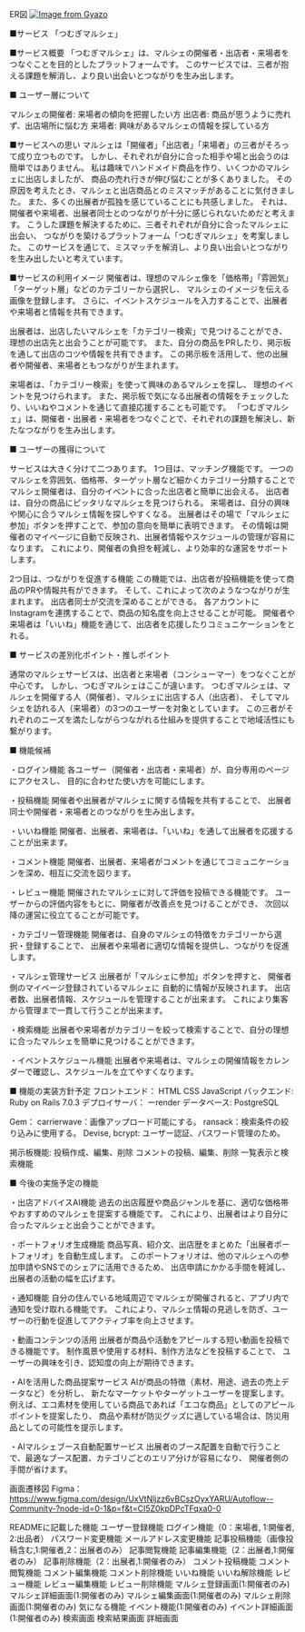 ER図
[![Image from Gyazo](https://i.gyazo.com/5a285e2ad43f1a9a1e30efe3e6fb6924.png)](https://gyazo.com/5a285e2ad43f1a9a1e30efe3e6fb6924)

■サービス 「つむぎマルシェ」

■サービス概要 「つむぎマルシェ」は、マルシェの開催者・出店者・来場者をつなぐことを目的としたプラットフォームです。 このサービスでは、三者が抱える課題を解消し、より良い出会いとつながりを生み出します。

■ ユーザー層について

マルシェの開催者: 来場者の傾向を把握したい方 出店者: 商品が思うように売れず、出店場所に悩む方 来場者: 興味があるマルシェの情報を探している方

■サービスへの思い マルシェは「開催者」「出店者」「来場者」の三者がそろって成り立つものです。 しかし、それぞれが自分に合った相手や場と出会うのは簡単ではありません。 私は趣味でハンドメイド商品を作り、いくつかのマルシェに出店しましたが、 商品の売れ行きが伸び悩むことが多くありました。 その原因を考えたとき、マルシェと出店商品とのミスマッチがあることに気付きました。 また、多くの出展者が孤独を感じていることにも共感しました。 それは、開催者や来場者、出展者同士とのつながりが十分に感じられないためだと考えます。 こうした課題を解決するために、三者それぞれが自分に合ったマルシェに出会い、 つながりを築けるプラットフォーム「つむぎマルシェ」を考案しました。 このサービスを通じて、ミスマッチを解消し、より良い出会いとつながりを生み出したいと考えています。

■サービスの利用イメージ 開催者は、理想のマルシェ像を「価格帯」「雰囲気」「ターゲット層」などのカテゴリーから選択し、 マルシェのイメージを伝える画像を登録します。 さらに、イベントスケジュールを入力することで、出展者や来場者と情報を共有できます。

出展者は、出店したいマルシェを「カテゴリー検索」で見つけることができ、 理想の出店先と出会うことが可能です。 また、自分の商品をPRしたり、掲示板を通して出店のコツや情報を共有できます。 この掲示板を活用して、他の出展者や開催者、来場者ともつながりが生まれます。

来場者は、「カテゴリー検索」を使って興味のあるマルシェを探し、 理想のイベントを見つけられます。 また、掲示板で気になる出展者の情報をチェックしたり、いいねやコメントを通じて直接応援することも可能です。 「つむぎマルシェ」は、開催者・出展者・来場者をつなぐことで、それぞれの課題を解決し、新たなつながりを生み出します。

■ ユーザーの獲得について

サービスは大きく分けて二つあります。 1つ目は、マッチング機能です。 一つのマルシェを雰囲気、価格帯、ターゲット層など細かくカテゴリー分類することで マルシェ開催者は、自分のイベントに合った出店者と簡単に出会える。 出店者は、自分の商品にピッタリなマルシェを見つけられる。 来場者は、自分の興味や関心に合うマルシェ情報を探しやすくなる。 出展者はその場で「マルシェに参加」ボタンを押すことで、参加の意向を簡単に表明できます。 その情報は開催者のマイページに自動で反映され、出展者情報やスケジュールの管理が容易になります。 これにより、開催者の負担を軽減し、より効率的な運営をサポートします。

2つ目は、つながりを促進する機能 この機能では、出店者が投稿機能を使って商品のPRや情報共有ができます。 そして、これによって次のようなつながりが生まれます。 出店者同士が交流を深めることができる。 各アカウントにInstagramを連携することで、商品の知名度を向上させることが可能。 開催者や来場者は「いいね」機能を通じて、出店者を応援したりコミュニケーションをとれる。

■ サービスの差別化ポイント・推しポイント 

通常のマルシェサービスは、出店者と来場者（コンシューマー）をつなぐことが中心です。 しかし、つむぎマルシェはここが違います。 つむぎマルシェは、マルシェを開催する人（開催者）、マルシェに出店する人（出店者）、 そしてマルシェを訪れる人（来場者）の3つのユーザーを対象としています。 この三者がそれぞれのニーズを満たしながらつながれる仕組みを提供することで地域活性にも繋がります。

■ 機能候補 

・ログイン機能
各ユーザー（開催者・出店者・来場者）が、自分専用のページにアクセスし、 目的に合わせた使い方を可能にします。

・投稿機能
 開催者や出展者がマルシェに関する情報を共有することで、 出展者同士や開催者・来場者とのつながりを生み出します。

・いいね機能
 開催者、出展者、来場者は、「いいね」を通して出展者を応援することが出来ます。

・コメント機能
 開催者、出展者、来場者がコメントを通じてコミュニケーションを深め、相互に交流を図ります。

・レビュー機能 
開催されたマルシェに対して評価を投稿できる機能です。 ユーザーからの評価内容をもとに、開催者が改善点を見つけることができ、 次回以降の運営に役立てることが可能です。

・カテゴリー管理機能
 開催者は、自身のマルシェの特徴をカテゴリーから選択・登録することで、 出展者や来場者に適切な情報を提供し、つながりを促進します。

・マルシェ管理サービス
 出展者が「マルシェに参加」ボタンを押すと、 開催者側のマイページ登録されているマルシェに 自動的に情報が反映されます。 出店者数、出展者情報、スケジュールを管理することが出来ます。 これにより集客から管理まで一貫して行うことが出来ます。

・検索機能
 出展者や来場者がカテゴリーを絞って検索することで、自分の理想に合ったマルシェを簡単に見つけることができます。

・イベントスケジュール機能
 出展者や来場者は、マルシェの開催情報をカレンダーで確認し、スケジュールを立てやすくなります。

■ 機能の実装方針予定
 フロントエンド： HTML CSS JavaScript 
 バックエンド: Ruby on Rails 7.0.3 
 デプロイサーバ： ーrender
 データベース: PostgreSQL

Gem：
carrierwave：画像アップロード可能にする。 
ransack：検索条件の絞り込みに使用する。
Devise, bcrypt: ユーザー認証、パスワード管理のため。

掲示板機能: 投稿作成、編集、削除 コメントの投稿、編集、削除 一覧表示と検索機能

■ 今後の実施予定の機能

・出店アドバイスAI機能 
過去の出店履歴や商品ジャンルを基に、適切な価格帯やおすすめのマルシェを提案する機能です。 これにより、出展者はより自分に合ったマルシェと出会うことができます。

・ポートフォリオ生成機能
 商品写真、紹介文、出店歴をまとめた「出展者ポートフォリオ」を自動生成します。 このポートフォリオは、他のマルシェへの参加申請やSNSでのシェアに活用できるため、 出店申請にかかる手間を軽減し、出展者の活動の幅を広げます。

・通知機能 
自分の住んでいる地域周辺でマルシェが開催されると、アプリ内で通知を受け取れる機能です。 これにより、マルシェ情報の見逃しを防ぎ、ユーザーの行動を促進してアクティブ率を向上させます。

・動画コンテンツの活用
 出展者が商品や活動をアピールする短い動画を投稿できる機能です。 制作風景や使用する材料、制作方法などを投稿することで、 ユーザーの興味を引き、認知度の向上が期待できます。

・AIを活用した商品提案サービス 
AIが商品の特徴（素材、用途、過去の売上データなど）を分析し、 新たなマーケットやターゲットユーザーを提案します。 例えば、エコ素材を使用している商品であれば「エコな商品」としてのアピールポイントを提案したり、 商品や素材が防災グッズに適している場合は、防災用品としての可能性を提示します。

・AIマルシェブース自動配置サービス
 出展者のブース配置を自動で行うことで、最適なブース配置、カテゴリごとのエリア分けが容易になり、 開催者側の手間が省けます。

画面遷移図
Figma：https://www.figma.com/design/UxVtNljzz6vBCszOyxYARU/Autoflow--Community-?node-id=0-1&p=f&t=CI5Z0kpDPcTFqxa0-0

READMEに記載した機能
 ユーザー登録機能
 ログイン機能（0：来場者, 1:開催者, 2:出品者）
 パスワード変更機能
 メールアドレス変更機能
 記事投稿機能（画像投稿含む,1:開催者,2：出展者のみ）
 記事閲覧機能
 記事編集機能（2：出展者,1:開催者のみ）
 記事削除機能（2：出展者,1:開催者のみ）
 コメント投稿機能
 コメント閲覧機能
 コメント編集機能
 コメント削除機能
 いいね機能
 いいね解除機能
 レビュー機能
 レビュー編集機能
 レビュー削除機能
 マルシェ登録画面(1:開催者のみ)
 マルシェ詳細画面(1:開催者のみ)
 マルシェ編集画面(1:開催者のみ)
 マルシェ削除画面(1:開催者のみ)
 気になる機能
 イベント機能(1:開催者のみ)
 イベント詳細画面(1:開催者のみ)
 検索画面
 検索結果画面
 詳細画面



 
